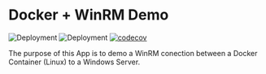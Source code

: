 # Docker + WinRM Demo

![Deployment](https://github.com/pkeech/Docker-WinRM-Demo/workflows/Deployment/badge.svg) ![Deployment](https://github.com/pkeech/Docker-WinRM-Demo/workflows/Testing/badge.svg) [![codecov](https://codecov.io/gh/pkeech/Docker-WinRM-Demo/branch/master/graph/badge.svg)](https://codecov.io/gh/pkeech/Docker-WinRM-Demo)

The purpose of this App is to demo a WinRM conection between a Docker Container (Linux) to a Windows Server.
